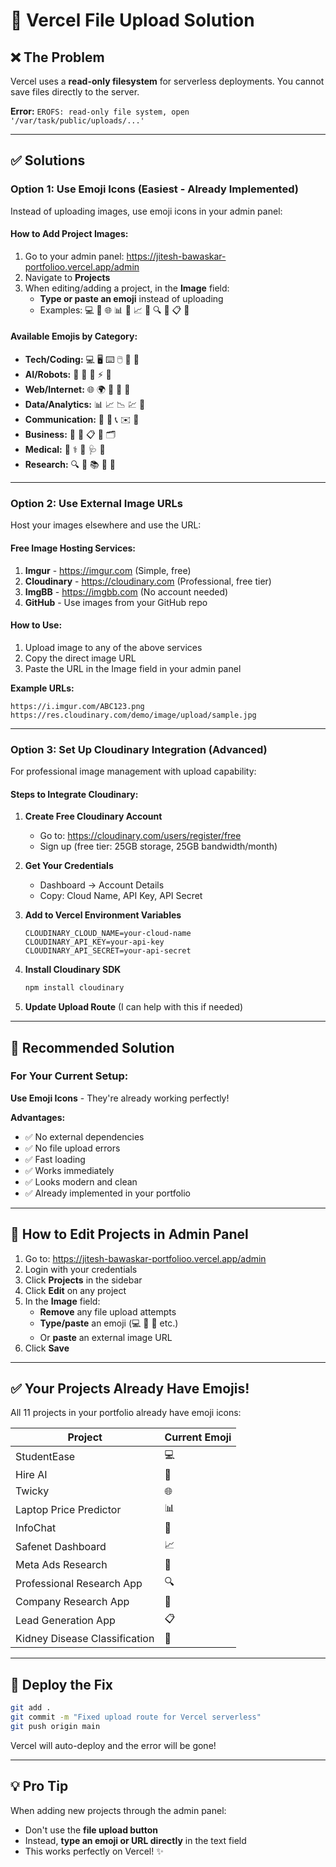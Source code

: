 # 🔧 Vercel File Upload Solution

## ❌ The Problem
Vercel uses a **read-only filesystem** for serverless deployments. You cannot save files directly to the server.

**Error:** `EROFS: read-only file system, open '/var/task/public/uploads/...'`

---

## ✅ Solutions

### **Option 1: Use Emoji Icons (Easiest - Already Implemented)**

Instead of uploading images, use emoji icons in your admin panel:

#### How to Add Project Images:
1. Go to your admin panel: https://jitesh-bawaskar-portfolioo.vercel.app/admin
2. Navigate to **Projects**
3. When editing/adding a project, in the **Image** field:
   - **Type or paste an emoji** instead of uploading
   - Examples: 💻 🤖 🌐 📊 💬 📈 📱 🔍 🏢 📋 🏥

#### Available Emojis by Category:
- **Tech/Coding:** 💻 🖥️ ⌨️ 🖱️ 💾 📱
- **AI/Robots:** 🤖 🧠 🔮 ⚡ 🎯
- **Web/Internet:** 🌐 🌍 🔗 📡 🛜
- **Data/Analytics:** 📊 📈 📉 💹 🎲
- **Communication:** 💬 💭 📞 ✉️ 📧
- **Business:** 🏢 💼 📋 📝 🗂️
- **Medical:** 🏥 ⚕️ 💊 🩺 🔬
- **Research:** 🔍 🔎 📚 🔬 🧪

---

### **Option 2: Use External Image URLs**

Host your images elsewhere and use the URL:

#### Free Image Hosting Services:
1. **Imgur** - https://imgur.com (Simple, free)
2. **Cloudinary** - https://cloudinary.com (Professional, free tier)
3. **ImgBB** - https://imgbb.com (No account needed)
4. **GitHub** - Use images from your GitHub repo

#### How to Use:
1. Upload image to any of the above services
2. Copy the direct image URL
3. Paste the URL in the Image field in your admin panel

**Example URLs:**
```
https://i.imgur.com/ABC123.png
https://res.cloudinary.com/demo/image/upload/sample.jpg
```

---

### **Option 3: Set Up Cloudinary Integration (Advanced)**

For professional image management with upload capability:

#### Steps to Integrate Cloudinary:

1. **Create Free Cloudinary Account**
   - Go to: https://cloudinary.com/users/register/free
   - Sign up (free tier: 25GB storage, 25GB bandwidth/month)

2. **Get Your Credentials**
   - Dashboard → Account Details
   - Copy: Cloud Name, API Key, API Secret

3. **Add to Vercel Environment Variables**
   ```
   CLOUDINARY_CLOUD_NAME=your-cloud-name
   CLOUDINARY_API_KEY=your-api-key
   CLOUDINARY_API_SECRET=your-api-secret
   ```

4. **Install Cloudinary SDK**
   ```bash
   npm install cloudinary
   ```

5. **Update Upload Route** (I can help with this if needed)

---

## 🎯 Recommended Solution

### **For Your Current Setup:**
**Use Emoji Icons** - They're already working perfectly!

**Advantages:**
- ✅ No external dependencies
- ✅ No file upload errors
- ✅ Fast loading
- ✅ Works immediately
- ✅ Looks modern and clean
- ✅ Already implemented in your portfolio

---

## 📝 How to Edit Projects in Admin Panel

1. Go to: https://jitesh-bawaskar-portfolioo.vercel.app/admin
2. Login with your credentials
3. Click **Projects** in the sidebar
4. Click **Edit** on any project
5. In the **Image** field:
   - **Remove** any file upload attempts
   - **Type/paste** an emoji (💻 🤖 📱 etc.)
   - Or **paste** an external image URL
6. Click **Save**

---

## ✅ Your Projects Already Have Emojis!

All 11 projects in your portfolio already have emoji icons:

| Project | Current Emoji |
|---------|---------------|
| StudentEase | 💻 |
| Hire AI | 🤖 |
| Twicky | 🌐 |
| Laptop Price Predictor | 📊 |
| InfoChat | 💬 |
| Safenet Dashboard | 📈 |
| Meta Ads Research | 📱 |
| Professional Research App | 🔍 |
| Company Research App | 🏢 |
| Lead Generation App | 📋 |
| Kidney Disease Classification | 🏥 |

---

## 🚀 Deploy the Fix

```bash
git add .
git commit -m "Fixed upload route for Vercel serverless"
git push origin main
```

Vercel will auto-deploy and the error will be gone!

---

## 💡 Pro Tip

When adding new projects through the admin panel:
- Don't use the **file upload button**
- Instead, **type an emoji or URL directly** in the text field
- This works perfectly on Vercel! ✨

